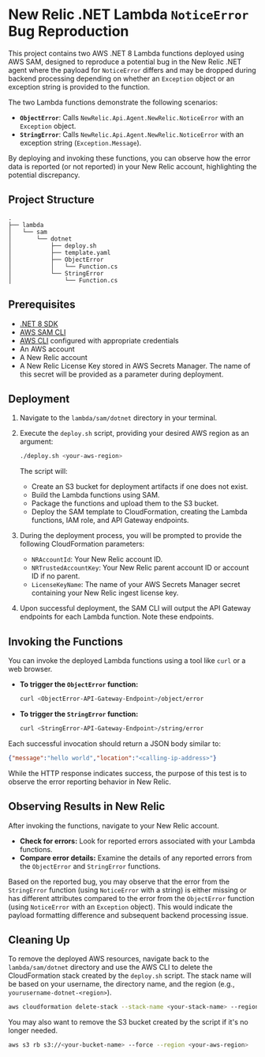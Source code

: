 # New Relic .NET Lambda `NoticeError` Bug Reproduction

This project contains two AWS .NET 8 Lambda functions deployed using AWS SAM, designed to reproduce a potential bug in the New Relic .NET agent where the payload for `NoticeError` differs and may be dropped during backend processing depending on whether an `Exception` object or an exception string is provided to the function.

The two Lambda functions demonstrate the following scenarios:

* **`ObjectError`**: Calls `NewRelic.Api.Agent.NewRelic.NoticeError` with an `Exception` object.
* **`StringError`**: Calls `NewRelic.Api.Agent.NewRelic.NoticeError` with an exception string (`Exception.Message`).

By deploying and invoking these functions, you can observe how the error data is reported (or not reported) in your New Relic account, highlighting the potential discrepancy.

## Project Structure

```
.
├── lambda
│   └── sam
│       └── dotnet
│           ├── deploy.sh
│           ├── template.yaml
│           ├── ObjectError
│           │   └── Function.cs
│           └── StringError
│               └── Function.cs
```

## Prerequisites

* [.NET 8 SDK](https://dotnet.microsoft.com/download/dotnet/8.0)
* [AWS SAM CLI](https://docs.aws.amazon.com/serverless-application-model/latest/developerguide/serverless-sam-cli-install.html)
* [AWS CLI](https://docs.aws.amazon.com/cli/latest/userguide/install-cliv2.html) configured with appropriate credentials
* An AWS account
* A New Relic account
* A New Relic License Key stored in AWS Secrets Manager. The name of this secret will be provided as a parameter during deployment.

## Deployment

1. Navigate to the `lambda/sam/dotnet` directory in your terminal.
2. Execute the `deploy.sh` script, providing your desired AWS region as an argument:

    ```bash
    ./deploy.sh <your-aws-region>
    ```

    The script will:
    * Create an S3 bucket for deployment artifacts if one does not exist.
    * Build the Lambda functions using SAM.
    * Package the functions and upload them to the S3 bucket.
    * Deploy the SAM template to CloudFormation, creating the Lambda functions, IAM role, and API Gateway endpoints.

3. During the deployment process, you will be prompted to provide the following CloudFormation parameters:
    * `NRAccountId`: Your New Relic account ID.
    * `NRTrustedAccountKey`: Your New Relic parent account ID or account ID if no parent.
    * `LicenseKeyName`: The name of your AWS Secrets Manager secret containing your New Relic ingest license key.

4. Upon successful deployment, the SAM CLI will output the API Gateway endpoints for each Lambda function. Note these endpoints.

## Invoking the Functions

You can invoke the deployed Lambda functions using a tool like `curl` or a web browser.

* **To trigger the `ObjectError` function:**

    ```bash
    curl <ObjectError-API-Gateway-Endpoint>/object/error
    ```

* **To trigger the `StringError` function:**

    ```bash
    curl <StringError-API-Gateway-Endpoint>/string/error
    ```

Each successful invocation should return a JSON body similar to:

```json
{"message":"hello world","location":"<calling-ip-address>"}
```

While the HTTP response indicates success, the purpose of this test is to observe the error reporting behavior in New Relic.

## Observing Results in New Relic

After invoking the functions, navigate to your New Relic account.

* **Check for errors:** Look for reported errors associated with your Lambda functions.
* **Compare error details:** Examine the details of any reported errors from the `ObjectError` and `StringError` functions.

Based on the reported bug, you may observe that the error from the `StringError` function (using `NoticeError` with a string) is either missing or has different attributes compared to the error from the `ObjectError` function (using `NoticeError` with an `Exception` object). This would indicate the payload formatting difference and subsequent backend processing issue.

## Cleaning Up

To remove the deployed AWS resources, navigate back to the `lambda/sam/dotnet` directory and use the AWS CLI to delete the CloudFormation stack created by the `deploy.sh` script. The stack name will be based on your username, the directory name, and the region (e.g., `yourusername-dotnet-<region>`).

```bash
aws cloudformation delete-stack --stack-name <your-stack-name> --region <your-aws-region>
```

You may also want to remove the S3 bucket created by the script if it's no longer needed.

```bash
aws s3 rb s3://<your-bucket-name> --force --region <your-aws-region>
```
